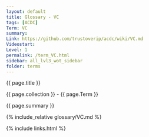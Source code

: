 ```yaml
---
layout: default
title: Glossary - VC
tags: [ACDC]
Term: VC
summary: 
Link: https://github.com/trustoverip/acdc/wiki/VC.md
Videostart: 
Level: 1
permalink: /term_VC.html
sidebar: all_lvl3_wot_sidebar
folder: terms
---
```


{{ page.title }}

{{ page.collection }} - {{ page.Term }}

   {{ page.summary }}

{% include_relative glossary/VC.md %}

 {% include links.html %} 
